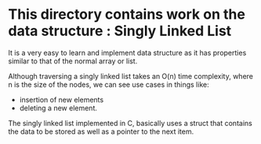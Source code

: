 # This directory contains work on the data structure : **Singly Linked List**

It is a very easy to learn and implement data structure as it has properties similar to that of the normal array or list.

Although traversing a singly linked list takes an O(n) time complexity, where n is the size of the nodes, we can see use cases in things like:
 - insertion of new elements
 - deleting a new element. 

The singly linked list implemented in C, basically uses a struct that contains the data to be stored as well as a pointer to the next item. 

